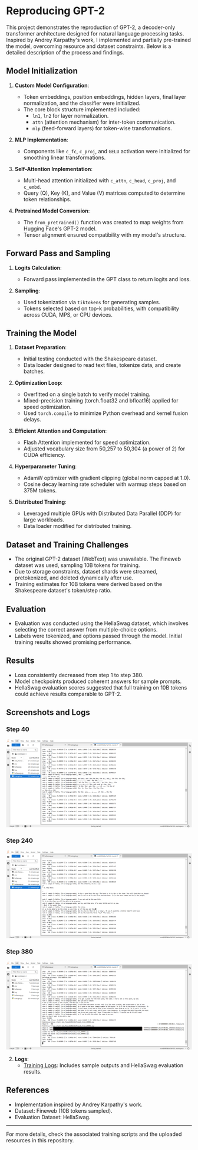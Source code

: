 # Reproducing GPT-2

This project demonstrates the reproduction of GPT-2, a decoder-only transformer architecture designed for natural language processing tasks. Inspired by Andrey Karpathy's work, I implemented and partially pre-trained the model, overcoming resource and dataset constraints. Below is a detailed description of the process and findings.

## Model Initialization

1. **Custom Model Configuration**:
   - Token embeddings, position embeddings, hidden layers, final layer normalization, and the classifier were initialized.
   - The core block structure implemented included:
     - `ln1`, `ln2` for layer normalization.
     - `attn` (attention mechanism) for inter-token communication.
     - `mlp` (feed-forward layers) for token-wise transformations.

2. **MLP Implementation**:
   - Components like `c_fc`, `c_proj`, and `GELU` activation were initialized for smoothing linear transformations.

3. **Self-Attention Implementation**:
   - Multi-head attention initialized with `c_attn`, `c_head`, `c_proj`, and `c_embd`.
   - Query (Q), Key (K), and Value (V) matrices computed to determine token relationships.

4. **Pretrained Model Conversion**:
   - The `from_pretrained()` function was created to map weights from Hugging Face's GPT-2 model.
   - Tensor alignment ensured compatibility with my model's structure.

## Forward Pass and Sampling

1. **Logits Calculation**:
   - Forward pass implemented in the GPT class to return logits and loss.

2. **Sampling**:
   - Used tokenization via `tiktokens` for generating samples.
   - Tokens selected based on top-k probabilities, with compatibility across CUDA, MPS, or CPU devices.

## Training the Model

1. **Dataset Preparation**:
   - Initial testing conducted with the Shakespeare dataset.
   - Data loader designed to read text files, tokenize data, and create batches.

2. **Optimization Loop**:
   - Overfitted on a single batch to verify model training.
   - Mixed-precision training (torch.float32 and bfloat16) applied for speed optimization.
   - Used `torch.compile` to minimize Python overhead and kernel fusion delays.

3. **Efficient Attention and Computation**:
   - Flash Attention implemented for speed optimization.
   - Adjusted vocabulary size from 50,257 to 50,304 (a power of 2) for CUDA efficiency.

4. **Hyperparameter Tuning**:
   - AdamW optimizer with gradient clipping (global norm capped at 1.0).
   - Cosine decay learning rate scheduler with warmup steps based on 375M tokens.

5. **Distributed Training**:
   - Leveraged multiple GPUs with Distributed Data Parallel (DDP) for large workloads.
   - Data loader modified for distributed training.

## Dataset and Training Challenges

- The original GPT-2 dataset (WebText) was unavailable. The Fineweb dataset was used, sampling 10B tokens for training.
- Due to storage constraints, dataset shards were streamed, pretokenized, and deleted dynamically after use.
- Training estimates for 10B tokens were derived based on the Shakespeare dataset's token/step ratio.

## Evaluation

- Evaluation was conducted using the HellaSwag dataset, which involves selecting the correct answer from multiple-choice options.
- Labels were tokenized, and options passed through the model. Initial training results showed promising performance.

## Results

- Loss consistently decreased from step 1 to step 380.
- Model checkpoints produced coherent answers for sample prompts.
- HellaSwag evaluation scores suggested that full training on 10B tokens could achieve results comparable to GPT-2.

## Screenshots and Logs
### Step 40
![Step 40](images/step%2040.png)

### Step 240
![Step 240](images/step%20240.png)

### Step 380
![Step 380](images/step%20380.png)

2. **Logs**:
   - [Training Logs](log.txt): Includes sample outputs and HellaSwag evaluation results.

## References

- Implementation inspired by Andrey Karpathy's work.
- Dataset: Fineweb (10B tokens sampled).
- Evaluation Dataset: HellaSwag.

---

For more details, check the associated training scripts and the uploaded resources in this repository.
